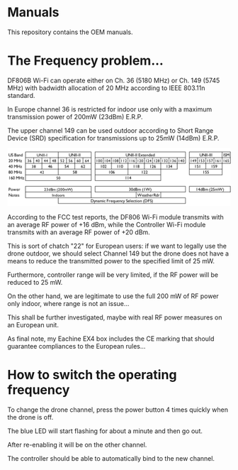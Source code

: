 # Manuals

This repository contains the OEM manuals.

# The Frequency problem...

DF806B Wi-Fi can operate either on Ch. 36 (5180 MHz) or Ch. 149 (5745 MHz) with badwidth allocation of 20 MHz according to IEEE 803.11n standard.

In Europe channel 36 is restricted for indoor use only with a maximum transmission power of 200mW (23dBm) E.R.P.

The upper channel 149 can be used outdoor according to Short Range Device (SRD) specification for transmissions up to 25mW (14dBm) E.R.P.

![5GHz Wi-Fi](./5GHz-1024x264.png)

According to the FCC test reports, the DF806 Wi-Fi module transmits with an average RF power of +16 dBm, while the Controller Wi-Fi module transmits with an average RF power of +20 dBm.

This is sort of chatch "22" for European users: if we want to legally use the drone outdoor, we should select Channel 149 but the drone does not have a means to reduce the transmitted power to the specified limit of 25 mW. 

Furthermore, controller range will be very limited, if the RF power will be reduced to 25 mW. 

On the other hand, we are legitimate to use the full 200 mW of RF power only indoor, where range is not an issue...

This shall be further investigated, maybe with real RF power measures on an European unit. 

As final note, my Eachine EX4 box includes the CE marking that should guarantee compliances to the European rules...

# How to switch the operating frequency

To change the drone channel, press the power button 4 times quickly when the drone is off.

The blue LED will start flashing for about a minute and then go out.

After re-enabling it will be on the other channel.

The controller should be able to automatically bind to the new channel.
